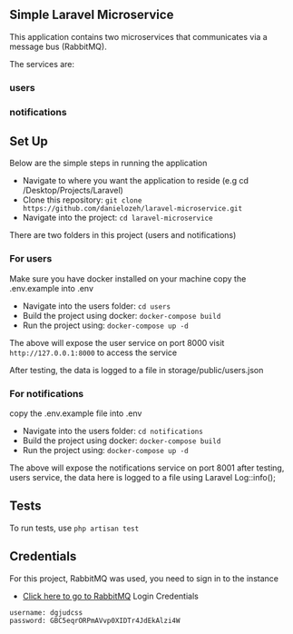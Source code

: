## Simple Laravel Microservice

This application contains two microservices that communicates via a message bus (RabbitMQ). 

The services are:
### users
### notifications


## Set Up
Below are the simple steps in running the application


- Navigate to where you want the application to reside (e.g cd /Desktop/Projects/Laravel)
- Clone this repository: `git clone https://github.com/danielozeh/laravel-microservice.git`
- Navigate into the project: `cd laravel-microservice`


There are two folders in this project (users and notifications)

### For users
Make sure you have docker installed on your machine
copy the .env.example into .env

- Navigate into the users folder: `cd users`
- Build the project using docker: `docker-compose build`
- Run the project using: `docker-compose up -d`

The above will expose the user service on port 8000
visit `http://127.0.0.1:8000` to access the service

After testing, the data is logged to a file in storage/public/users.json


### For notifications
copy the .env.example file into .env

- Navigate into the users folder: `cd notifications`
- Build the project using docker: `docker-compose build`
- Run the project using: `docker-compose up -d`

The above will expose the notifications service on port 8001
after testing, users service, the data here is logged to a file using Laravel Log::info();


## Tests
To run tests, use `php artisan test`

## Credentials
For this project, RabbitMQ was used, you need to sign in to the instance
- [Click here to go to RabbitMQ](https://woodpecker.rmq.cloudamqp.com/#/queues/dgjudcss/default)
Login Credentials
```
username: dgjudcss
password: GBC5eqrORPmAVvp0XIDTr4JdEkAlzi4W
```

